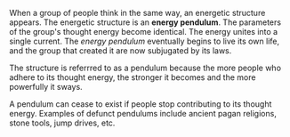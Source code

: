 When a group of people think in the same way, an energetic structure appears. The energetic structure is an **energy pendulum**. The parameters of the group's thought energy become identical. The energy unites into a single current. The *energy pendulum* eventually begins to live its own life, and the group that created it are now subjugated by its laws.

The structure is referrred to as a pendulum because the more people who adhere to its thought energy, the stronger it becomes and the more powerfully it sways.

A pendulum can cease to exist if people stop contributing to its thought energy. Examples of defunct pendulums include ancient pagan religions, stone tools, jump drives, etc.


